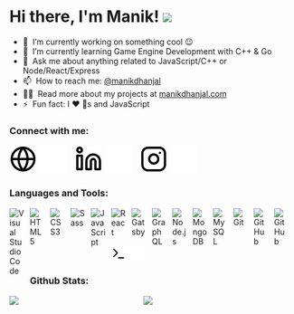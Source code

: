 # Hi there, I'm Manik! <img src="https://media.giphy.com/media/hvRJCLFzcasrR4ia7z/giphy.gif" width="5%">

- 🔭 &nbsp;I’m currently working on something cool :wink:
- 🌱 &nbsp;I’m currently learning Game Engine Development with C++ & Go
- 💬 &nbsp;Ask me about anything related to JavaScript/C++ or Node/React/Express
- 📫 &nbsp;How to reach me: [@manikdhanjal](https://www.linkedin.com/in/manik-s-d/)
- 👨‍💻 &nbsp;Read more about my projects at [manikdhanjal.com](https://www.manikdhanjal.com/)
- ⚡ &nbsp;Fun fact: I :heart: :dog:s and JavaScript


### Connect with me:

[![website](./img/globe-light.svg)](https://manikdhanjal.com#gh-light-mode-only)
[![website](./img/globe-dark.svg)](https://manikdhanjal.com#gh-dark-mode-only)
&nbsp;&nbsp;
[![website](./img/linkedin-light.svg)](https://www.linkedin.com/in/manik-s-d/#gh-light-mode-only)
[![website](./img/linkedin-dark.svg)](https://www.linkedin.com/in/manik-s-d/#gh-dark-mode-only)
&nbsp;&nbsp;
[![website](./img/instagram-light.svg)](https://www.instagram.com/manik_dhanjal/#gh-light-mode-only)
[![website](./img/instagram-dark.svg)](https://www.instagram.com/manik_dhanjal/#gh-dark-mode-only)

### Languages and Tools:

<img align="left" alt="Visual Studio Code" width="26px" src="https://cdn.jsdelivr.net/gh/devicons/devicon/icons/vscode/vscode-original.svg" style="padding-right:10px;" />
<img align="left" alt="HTML5" width="26px" src="https://cdn.jsdelivr.net/gh/devicons/devicon/icons/html5/html5-original.svg" style="padding-right:10px;" />
<img align="left" alt="CSS3" width="26px" src="https://cdn.jsdelivr.net/gh/devicons/devicon/icons/css3/css3-original.svg" style="padding-right:10px;" />
<img align="left" alt="Sass" width="26px" src="https://cdn.jsdelivr.net/gh/devicons/devicon/icons/sass/sass-original.svg" style="padding-right:10px;" />
<img align="left" alt="JavaScript" width="26px" src="https://cdn.jsdelivr.net/gh/devicons/devicon/icons/javascript/javascript-original.svg" style="padding-right:10px;" />
<img align="left" alt="React" width="26px" src="https://cdn.jsdelivr.net/gh/devicons/devicon/icons/react/react-original.svg" style="padding-right:10px;" />
<img align="left" alt="Gatsby" width="26px" src="https://cdn.jsdelivr.net/gh/devicons/devicon/icons/gatsby/gatsby-original.svg" style="padding-right:10px;" />
<img align="left" alt="GraphQL" width="26px" src="https://cdn.jsdelivr.net/gh/devicons/devicon/icons/graphql/graphql-plain.svg" style="padding-right:10px;" />
<img align="left" alt="Node.js" width="26px" src="https://cdn.jsdelivr.net/gh/devicons/devicon/icons/nodejs/nodejs-original.svg" style="padding-right:10px;" />
<img align="left" alt="MongoDB" width="26px" src="https://cdn.jsdelivr.net/gh/devicons/devicon/icons/mongodb/mongodb-original.svg" style="padding-right:10px;" />
<img align="left" alt="MySQL" width="26px" src="https://cdn.jsdelivr.net/gh/devicons/devicon/icons/mysql/mysql-original.svg" style="padding-right:10px;" />
<img align="left" alt="Git" width="26px" src="https://cdn.jsdelivr.net/gh/devicons/devicon/icons/git/git-original.svg" style="padding-right:10px;" />
<img align="left" alt="GitHub" width="26px" src="https://user-images.githubusercontent.com/3369400/139447912-e0f43f33-6d9f-45f8-be46-2df5bbc91289.png" style="padding-right:10px;#gh-ligh-mode-only" />
<img align="left" alt="GitHub" width="26px" src="https://user-images.githubusercontent.com/3369400/139448065-39a229ba-4b06-434b-bc67-616e2ed80c8f.png#gh-dark-mode-only" style="padding-right:10px;" />
<img alt="Terminal" width="26px" src="./img/terminal-light.svg#gh-light-mode-only" />
<img alt="Terminal" width="26px" src="./img/terminal-dark.svg#gh-dark-mode-only" />


### Github Stats:

<img align="left" width="47%" src="https://github-readme-stats.vercel.app/api?username=manik-dhanjal&show_icons=true&theme=radical&include_all_commits=true"/>

<img width="47%" src="https://github-readme-stats.vercel.app/api/top-langs/?username=manik-dhanjal&layout=compact"/>
